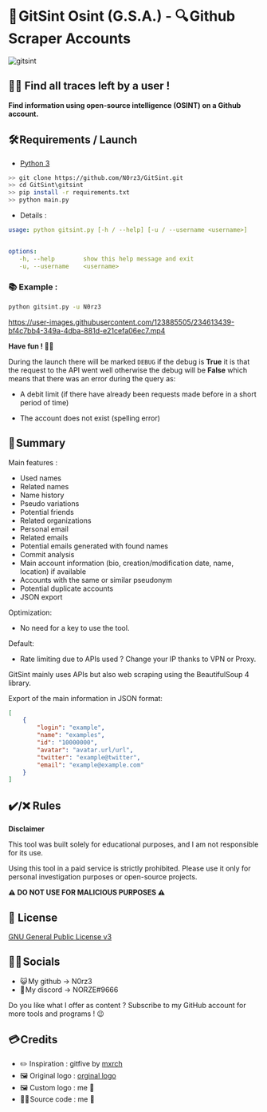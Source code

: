 # **📌 GitSint Osint (__G.S.A.__) - 🔍 Github Scraper Accounts**

![gitsint](https://user-images.githubusercontent.com/123885505/234362710-b2c1de45-ea76-4f2d-a8d6-21ba8a66a9f3.jpg)


## **🕵️‍♂️ Find all traces left by a user !**


__Find information using open-source intelligence (OSINT) on a Github account.__


## 🛠️ Requirements / Launch

- [Python 3](https://www.python.org/downloads/release/python-370/)

```sh
>> git clone https://github.com/N0rz3/GitSint.git
>> cd GitSint\gitsint
>> pip install -r requirements.txt
>> python main.py
```


- Details : 
```yaml
usage: python gitsint.py [-h / --help] [-u / --username <username>]


options: 
   -h, --help        show this help message and exit
   -u, --username    <username>

```


### **📚 Example :**
```sh
python gitsint.py -u N0rz3
```
https://user-images.githubusercontent.com/123885505/234613439-bf4c7bb4-349a-4dba-881d-e21cefa06ec7.mp4





**Have fun ! 🥰💕**

During the launch there will be marked `DEBUG` if the debug is __**True**__ it is that the request to the API went well otherwise the debug will be __**False**__ which means that there was an error during the query as:
- A debit limit (if there have already been requests made before in a short period of time)

- The account does not exist (spelling error)


## 🧾 **Summary**

Main features :

 - Used names
 - Related names
 - Name history
 - Pseudo variations
 - Potential friends
 - Related organizations
 - Personal email
 - Related emails
 - Potential emails generated with found names
 - Commit analysis
 - Main account information (bio, creation/modification date, name, location) if available
 - Accounts with the same or similar pseudonym
 - Potential duplicate accounts
 - JSON export

Optimization:

 - No need for a key to use the tool.

Default:

- Rate limiting due to APIs used ? Change your IP thanks to VPN or Proxy.

GitSint mainly uses APIs but also web scraping using the BeautifulSoup 4 library.

Export of the main information in JSON format:
```json
[
    {
        "login": "example",
        "name": "examples",
        "id": "10000000",
        "avatar": "avatar.url/url",
        "twitter": "example@twitter",
        "email": "example@example.com"
    }
]
```



## **✔️/❌ Rules**

**Disclaimer**

This tool was built solely for educational purposes, and I am not responsible for its use.

Using this tool in a paid service is strictly prohibited.
Please use it only for personal investigation purposes or open-source projects.

__**⚠️ DO NOT USE FOR MALICIOUS PURPOSES  ⚠️**__ 



## **📝 License**

[GNU General Public License v3](https://www.gnu.org/licenses/gpl-3.0.fr.html)


## **👋🏻 Socials**

- 😺 My github -> N0rz3
- 🤖 My discord -> NORZE#9666

Do you like what I offer as content ?
Subscribe to my GitHub account for more tools and programs ! 😉



## **💳 Credits**

- ✏️ Inspiration : gitfive by [mxrch](https://github.com/mxrch)
- 🖼️ Original logo : [orginal logo](https://dribbble.com/shots/16062020-3D-GitHub-Logo)
- 🖼️ Custom logo : me 🤗
- 👨‍💻 Source code : me 🤗

